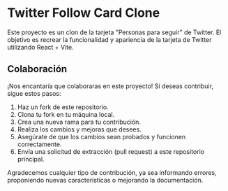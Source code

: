 # Twitter Follow Card Clone

Este proyecto es un clon de la tarjeta "Personas para seguir" de Twitter. El objetivo es recrear la funcionalidad y apariencia de la tarjeta de Twitter utilizando React + Vite.

## Colaboración

¡Nos encantaría que colaboraras en este proyecto! Si deseas contribuir, sigue estos pasos:

1. Haz un fork de este repositorio.
2. Clona tu fork en tu máquina local.
3. Crea una nueva rama para tu contribución.
4. Realiza los cambios y mejoras que desees.
5. Asegúrate de que los cambios sean probados y funcionen correctamente.
6. Envía una solicitud de extracción (pull request) a este repositorio principal.

Agradecemos cualquier tipo de contribución, ya sea informando errores, proponiendo nuevas características o mejorando la documentación.
